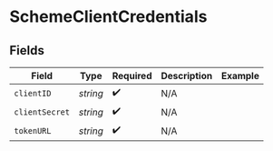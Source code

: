# SchemeClientCredentials


## Fields

| Field              | Type               | Required           | Description        | Example            |
| ------------------ | ------------------ | ------------------ | ------------------ | ------------------ |
| `clientID`         | *string*           | :heavy_check_mark: | N/A                |                    |
| `clientSecret`     | *string*           | :heavy_check_mark: | N/A                |                    |
| `tokenURL`         | *string*           | :heavy_check_mark: | N/A                |                    |